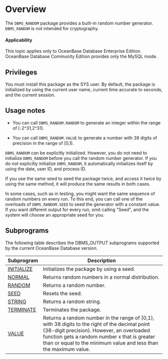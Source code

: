 Overview
===================================

The `DBMS_RANDOM` package provides a built-in random number generator. `DBMS_RANDOM` is not intended for cryptography.

<main id="notice" >
    <h4>Applicability</h4>
    <p>This topic applies only to OceanBase Database Enterprise Edition. OceanBase Database Community Edition provides only the MySQL mode. </p>
  </main>

Privileges
-------------------------

You must install this package as the SYS user. By default, the package is initialized by using the current user name, current time accurate to seconds, and the current session.

Usage notes
-------------------------

* You can call `DBMS_RANDOM.RANDOM` to generate an integer within the range of [-2^31,2^31).

* You can call `DBMS_RANDOM.VALUE` to generate a number with 38 digits of precision in the range of [0,1).

`DBMS_RANDOM` can be explicitly initialized. However, you do not need to initialize `DBMS_RANDOM` before you call the random number generator. If you do not explicitly initialize `DBMS_RANDOM`, it automatically initializes itself by using the date, user ID, and process ID.

If you use the same seed to seed the package twice, and access it twice by using the same method, it will produce the same results in both cases.

In some cases, such as in testing, you might want the same sequence of random numbers on every run. To this end, you can call one of the overloads of `DBMS_RANDOM.SEED` to seed the generator with a constant value. If you want different output for every run, omit calling "Seed", and the system will choose an appropriate seed for you.

Subprograms
--------------------------

The following table describes the DBMS_OUTPUT subprograms supported by the current OceanBase Database version.


| **Subprogram** | **Description** |
|--------------------------------------|---------------------------------------------------|
| [INITIALIZE](2.initialize-random-oracle.md) | Initializes the package by using a seed.  |
| [NORMAL](3.normal-oracle.md) | Returns random numbers in a normal distribution.  |
| [RANDOM](4.random-oracle.md) | Returns a random number.  |
| [SEED](5.seed-oracle.md) | Resets the seed.  |
| [STRING](6.string-oracle.md) | Returns a random string.  |
| [TERMINATE](7.terminate-oracle.md) | Terminates the package.  |
| [VALUE](8.value-oracle.md) | Returns a random number in the range of [0,1), with 38 digits to the right of the decimal point (38-digit precision). However, an overloaded function gets a random number x that is greater than or equal to the minimum value and less than the maximum value.  |
